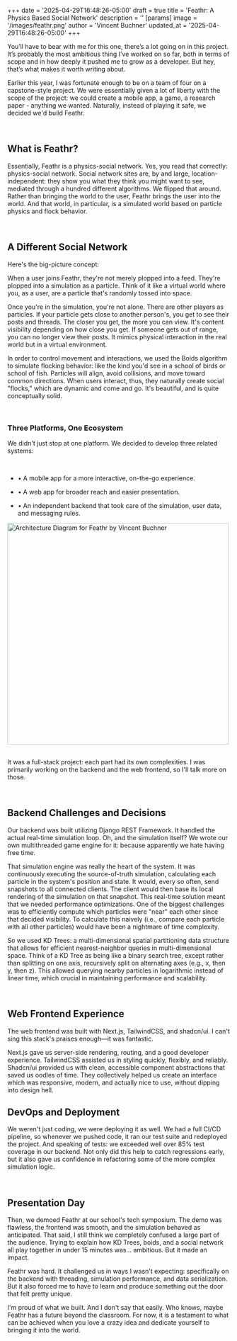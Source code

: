 +++
date = '2025-04-29T16:48:26-05:00'
draft = true
title = 'Feathr: A Physics Based Social Network'
description = ''
[params]
    image = '/images/feathr.png'
    author = 'Vincent Buchner'
    updated_at = '2025-04-29T16:48:26-05:00'
+++

You’ll have to bear with me for this one, there’s a lot going on in this project. It’s probably the most ambitious thing I’ve worked on so far, both in terms of scope and in how deeply it pushed me to grow as a developer. But hey, that’s what makes it worth writing about.

Earlier this year, I was fortunate enough to be on a team of four on a capstone-style project. We were essentially given a lot of liberty with the scope of the project: we could create a mobile app, a game, a research paper - anything we wanted. Naturally, instead of playing it safe, we decided we'd build Feathr.

<br>

## What is Feathr?

Essentially, Feathr is a physics-social network. Yes, you read that correctly: physics-social network. Social network sites are, by and large, location-independent: they show you what they think you might want to see, mediated through a hundred different algorithms. We flipped that around. Rather than bringing the world to the user, Feathr brings the user into the world. And that world, in particular, is a simulated world based on particle physics and flock behavior.

<br>

## A Different Social Network

Here's the big-picture concept:

When a user joins Feathr, they're not merely plopped into a feed. They're plopped into a simulation as a particle. Think of it like a virtual world where you, as a user, are a particle that's randomly tossed into space.

Once you're in the simulation, you're not alone. There are other players as particles. If your particle gets close to another person's, you get to see their posts and threads. The closer you get, the more you can view. It's content visibility depending on how close you get. If someone gets out of range, you can no longer view their posts. It mimics physical interaction in the real world but in a virtual environment.

In order to control movement and interactions, we used the Boids algorithm to simulate flocking behavior: like the kind you'd see in a school of birds or school of fish. Particles will align, avoid collisions, and move toward common directions. When users interact, thus, they naturally create social "flocks," which are dynamic and come and go. It's beautiful, and is quite conceptually solid.

<br>

### Three Platforms, One Ecosystem
We didn't just stop at one platform. We decided to develop three related systems:

<br>

- • A mobile app for a more interactive, on-the-go experience.

- • A web app for broader reach and easier presentation.

- • An independent backend that took care of the simulation, user data, and messaging rules.

<div class="container-fluid flex items-center justify-center">
    <img src="/images/d2/senior-project-architecture.svg" alt="Architecture Diagram for Feathr by Vincent Buchner" width="500">
</div>

<br>

It was a full-stack project: each part had its own complexities. I was primarily working on the backend and the web frontend, so I'll talk more on those.

<br>

## Backend Challenges and Decisions
Our backend was built utilizing Django REST Framework. It handled the actual real-time simulation loop. Oh, and the simulation itself? We wrote our own multithreaded game engine for it: because apparently we hate having free time.

That simulation engine was really the heart of the system. It was continuously executing the source-of-truth simulation, calculating each particle in the system's position and state. It would, every so often, send snapshots to all connected clients. The client would then base its local rendering of the simulation on that snapshot. This real-time solution meant that we needed performance optimizations. One of the biggest challenges was to efficiently compute which particles were "near" each other since that decided visibility. To calculate this naively (i.e., compare each particle with all other particles) would have been a nightmare of time complexity.

So we used KD Trees: a multi-dimensional spatial partitioning data structure that allows for efficient nearest-neighbor queries in multi-dimensional space. Think of a KD Tree as being like a binary search tree, except rather than splitting on one axis, recursively split on alternating axes (e.g., x, then y, then z). This allowed querying nearby particles in logarithmic instead of linear time, which crucial in maintaining performance and scalability.

<br>

## Web Frontend Experience
The web frontend was built with Next.js, TailwindCSS, and shadcn/ui. I can't sing this stack's praises enough—it was fantastic.

Next.js gave us server-side rendering, routing, and a good developer experience. TailwindCSS assisted us in styling quickly, flexibly, and reliably. Shadcn/ui provided us with clean, accessible component abstractions that saved us oodles of time. They collectively helped us create an interface which was responsive, modern, and actually nice to use, without dipping into design hell.

## DevOps and Deployment
We weren't just coding, we were deploying it as well. We had a full CI/CD pipeline, so whenever we pushed code, it ran our test suite and redeployed the project. And speaking of tests: we exceeded well over 85% test coverage in our backend. Not only did this help to catch regressions early, but it also gave us confidence in refactoring some of the more complex simulation logic.

<br>

## Presentation Day
Then, we demoed Feathr at our school's tech symposium. The demo was flawless, the frontend was smooth, and the simulation behaved as anticipated. That said, I still think we completely confused a large part of the audience. Trying to explain how KD Trees, boids, and a social network all play together in under 15 minutes was... ambitious. But it made an impact.

Feathr was hard. It challenged us in ways I wasn't expecting: specifically on the backend with threading, simulation performance, and data serialization. But it also forced me to have to learn and produce something out the door that felt pretty unique.

I'm proud of what we built. And I don't say that easily. Who knows, maybe Feathr has a future beyond the classroom. For now, it is a testament to what can be achieved when you love a crazy idea and dedicate yourself to bringing it into the world.
